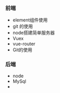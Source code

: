 ### 前端
- element组件使用
- git 的使用
- node搭建简单服务器
- Vuex
- vue-router
- Git的使用 





### 后端
- node
- MySql
- 

